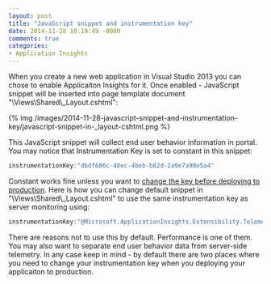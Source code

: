```yaml
---
layout: post
title: "JavaScript snippet and instrumentation key"
date: 2014-11-28 10:19:49 -0800
comments: true
categories: 
- Application Insights
---
```

When you create a new web application in Visual Studio 2013 you can chose to enable Applicaiton Insights for it. Once enabled - JavaScript snippet will be inserted into page template document "\Views\Shared\\_Layout.cshtml":

{% img /images/2014-11-28-javascript-snippet-and-instrumentation-key/javascript-snippet-in-_layout-cshtml.png %}

This JavaScript snippet will collect end user behavior information in portal. You may notice that Instrumentation Key is set to constant in this snippet:

``` csharp
instrumentationKey:"dbdf606c-48ec-4beb-b82d-2a9e7a90e5a4"
```
Constant works fine unless you want to [change the key before deploying to production](/2014/11/17/programmatically-set-instrumenttion-key/). Here is how you can change default snippet in "\Views\Shared\\_Layout.cshtml" to use the same instrumentation key as server monitoring using: 

``` csharp
instrumentationKey:"@Microsoft.ApplicationInsights.Extensibility.TelemetryConfiguration.Active.InstrumentationKey"
```
There are reasons not to use this by default. Performance is one of them. You may also want to separate end user behavior data from server-side telemetry. In any case keep in mind - by default there are two places where you need to change your instrumentation key when you deploying your applicaiton to production.